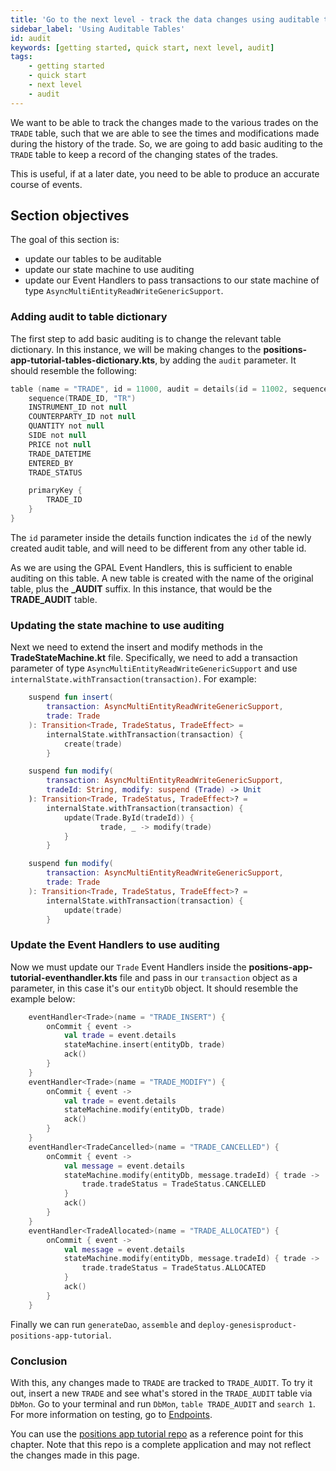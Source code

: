 ```yaml
---
title: 'Go to the next level - track the data changes using auditable tables'
sidebar_label: 'Using Auditable Tables'
id: audit
keywords: [getting started, quick start, next level, audit]
tags:
    - getting started
    - quick start
    - next level
    - audit
---
```


We want to be able to track the changes made to the various trades on the `TRADE` table, such that we are able to see the times and modifications made during the history of the trade. So, we are going to add basic auditing to the `TRADE` table to keep a record of the changing states of the trades.

This is useful, if at a later date, you need to be able to produce an accurate course of events.

## Section objectives
The goal of this section is:
- update our tables to be auditable
- update our state machine to use auditing
- update our Event Handlers to pass transactions to our state machine of type `AsyncMultiEntityReadWriteGenericSupport`.

### Adding audit to table dictionary
The first step to add basic auditing is to change the relevant table dictionary. In this instance, we will be making changes to the **positions-app-tutorial-tables-dictionary.kts**, by adding the `audit` parameter. It should resemble the following:

```kotlin {1}
table (name = "TRADE", id = 11000, audit = details(id = 11002, sequence = "TR")) {
    sequence(TRADE_ID, "TR")
    INSTRUMENT_ID not null
    COUNTERPARTY_ID not null
    QUANTITY not null
    SIDE not null
    PRICE not null
    TRADE_DATETIME
    ENTERED_BY
    TRADE_STATUS

    primaryKey {
        TRADE_ID
    }
}
```

The `id` parameter inside the details function indicates the `id` of the newly created audit table, and will need to be different from any other table id.

As we are using the GPAL Event Handlers, this is sufficient to enable auditing on this table. A new table is created with the name of the original table, plus the **_AUDIT** suffix. In this instance, that would be the **TRADE_AUDIT** table.

### Updating the state machine to use auditing

Next we need to extend the insert and modify methods in the **TradeStateMachine.kt** file. Specifically, we need to add a transaction parameter of type `AsyncMultiEntityReadWriteGenericSupport` and use `internalState.withTransaction(transaction)`. For example:

```kotlin {2,5,10,12,20,23}
    suspend fun insert(
        transaction: AsyncMultiEntityReadWriteGenericSupport,
        trade: Trade
    ): Transition<Trade, TradeStatus, TradeEffect> =
        internalState.withTransaction(transaction) {
            create(trade)
        }

    suspend fun modify(
        transaction: AsyncMultiEntityReadWriteGenericSupport,
        tradeId: String, modify: suspend (Trade) -> Unit
    ): Transition<Trade, TradeStatus, TradeEffect>? =
        internalState.withTransaction(transaction) {
            update(Trade.ById(tradeId)) {
                    trade, _ -> modify(trade)
            }
        }

    suspend fun modify(
        transaction: AsyncMultiEntityReadWriteGenericSupport,
        trade: Trade
    ): Transition<Trade, TradeStatus, TradeEffect>? =
        internalState.withTransaction(transaction) {
            update(trade)
        }
```

### Update the Event Handlers to use auditing

Now we must update our `Trade` Event Handlers inside the **positions-app-tutorial-eventhandler.kts** file and pass in our `transaction` object as a parameter, in this case it's our `entityDb` object. It should resemble the example below:

```kotlin {4,11,18,27}
    eventHandler<Trade>(name = "TRADE_INSERT") {
        onCommit { event ->
            val trade = event.details
            stateMachine.insert(entityDb, trade)
            ack()
        }
    }
    eventHandler<Trade>(name = "TRADE_MODIFY") {
        onCommit { event ->
            val trade = event.details
            stateMachine.modify(entityDb, trade)
            ack()
        }
    }
    eventHandler<TradeCancelled>(name = "TRADE_CANCELLED") {
        onCommit { event ->
            val message = event.details
            stateMachine.modify(entityDb, message.tradeId) { trade ->
                trade.tradeStatus = TradeStatus.CANCELLED
            }
            ack()
        }
    }
    eventHandler<TradeAllocated>(name = "TRADE_ALLOCATED") {
        onCommit { event ->
            val message = event.details
            stateMachine.modify(entityDb, message.tradeId) { trade ->
                trade.tradeStatus = TradeStatus.ALLOCATED
            }
            ack()
        }
    }
```

Finally we can run `generateDao`, `assemble` and `deploy-genesisproduct-positions-app-tutorial`.

### Conclusion
With this, any changes made to `TRADE` are tracked to `TRADE_AUDIT`. To try it out, insert a new `TRADE` and see what's stored in the `TRADE_AUDIT` table via `DbMon`. Go to your terminal and run `DbMon`, `table TRADE_AUDIT` and `search 1`. For more information on testing, go to [Endpoints](../../../server/integration/rest-endpoints/introduction/).

You can use the [positions app tutorial repo](https://github.com/genesiscommunitysuccess/positions-app-tutorial/tree/Complete_positions_app/server/jvm) as a reference point for this chapter. Note that this repo is a complete application and may not reflect the changes made in this page.
